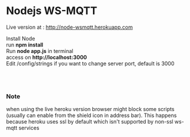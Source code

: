 # Nodejs WS-MQTT
Live version at : http://node-wsmqtt.herokuapp.com
<br>

Install Node
<br>run <b>npm install</b>
<br> Run <b>node app.js</b> in terminal
<br> access on <b>http://localhost:3000</b>
<br>Edit /config/strings if you want to change server port, default is 3000

<br><br>
<h3>Note</h3>
when using the live heroku version browser might block some scripts (usually can enable from the shield icon in address bar).
This happens because heroku uses ssl by default which isn't supported by non-ssl ws-mqtt services
 

